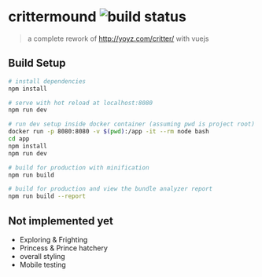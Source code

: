 # crittermound ![build status](https://travis-ci.com/Chimney42/crittermound.svg?branch=master)

> a complete rework of http://yoyz.com/critter/ with vuejs

## Build Setup

``` bash
# install dependencies
npm install

# serve with hot reload at localhost:8080
npm run dev

# run dev setup inside docker container (assuming pwd is project root)
docker run -p 8080:8080 -v $(pwd):/app -it --rm node bash
cd app
npm install
npm run dev

# build for production with minification
npm run build

# build for production and view the bundle analyzer report
npm run build --report
```

## Not implemented yet
 * Exploring & Frighting
 * Princess & Prince hatchery
 * overall styling
 * Mobile testing
